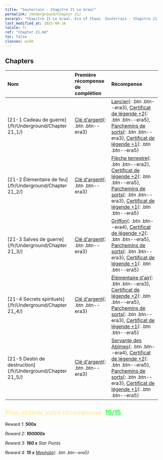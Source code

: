 ```yaml
---
title: "Souterrain - Chapitre 21 Le Graal"
permalink: /Underground/Chapter 21/
excerpt: "Chapitre 21 Le Graal. Era of Chaos  Souterrain - Chapitre 21. Le Graal"
last_modified_at: 2021-04-16
locale: fr
ref: "Chapter 21.md"
toc: false
classes: wide
---
```


## Chapters

  | Nom |  Première récompense de complétion | Récompense |
  |:------------|:------------|:------------| 
  | [21-1 Cadeau de guerre](/fr/Underground/Chapter 21_1/) | [Clé d'argent](/fr/Items/con_693/){: .btn .btn--era3} | [Lancier](/fr/Items/unt_190/){: .btn .btn--era3}, [Certificat de légende +2](/fr/Items/mat_81/){: .btn .btn--era5}, [Parchemins de sorts](/fr/Items/con_694/){: .btn .btn--era3}, [Certificat de légende +1](/fr/Items/mat_74/){: .btn .btn--era5} |
  | [21-2 Élémentaire de feu](/fr/Underground/Chapter 21_2/) | [Clé d'argent](/fr/Items/con_693/){: .btn .btn--era3} | [Flèche terrestre](/fr/Items/her_464/){: .btn .btn--era2}, [Certificat de légende +2](/fr/Items/mat_81/){: .btn .btn--era5}, [Parchemins de sorts](/fr/Items/con_694/){: .btn .btn--era3}, [Certificat de légende +1](/fr/Items/mat_74/){: .btn .btn--era5} |
  | [21-3 Salves de guerre](/fr/Underground/Chapter 21_3/) | [Clé d'argent](/fr/Items/con_693/){: .btn .btn--era3} | [Griffon](/fr/Items/unt_192/){: .btn .btn--era4}, [Certificat de légende +2](/fr/Items/mat_81/){: .btn .btn--era5}, [Parchemins de sorts](/fr/Items/con_694/){: .btn .btn--era3}, [Certificat de légende +1](/fr/Items/mat_74/){: .btn .btn--era5} |
  | [21-4 Secrets spirituels](/fr/Underground/Chapter 21_4/) | [Clé d'argent](/fr/Items/con_693/){: .btn .btn--era3} | [Élémentaire d'air](/fr/Items/her_448/){: .btn .btn--era3}, [Certificat de légende +2](/fr/Items/mat_81/){: .btn .btn--era5}, [Parchemins de sorts](/fr/Items/con_694/){: .btn .btn--era3}, [Certificat de légende +1](/fr/Items/mat_74/){: .btn .btn--era5} |
  | [21-5 Destin de destruction](/fr/Underground/Chapter 21_5/) | [Clé d'argent](/fr/Items/con_693/){: .btn .btn--era3} | [Servante des Abîmes](/fr/Items/unt_230/){: .btn .btn--era4}, [Certificat de légende +2](/fr/Items/mat_81/){: .btn .btn--era5}, [Parchemins de sorts](/fr/Items/con_694/){: .btn .btn--era3}, [Certificat de légende +1](/fr/Items/mat_74/){: .btn .btn--era5} |


## <span style="color: #ffeea0">Pour obtenir votre récompense :</span><span style="color: #27f73a">15/15</span>

 Reward 1:  **500x** <i class="fas fa-gem"/>

 Reward 2:  **100000x** <i class="fas fa-coins"/>

 Reward 3: **160 x** Star Points

 Reward 4: **15 x** [Mephala](/fr/Items/her_367/){: .btn .btn--era5}

